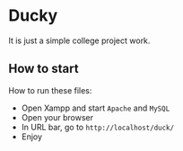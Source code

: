 # Ducky
It is just a simple college project work.


## How to start
How to run these files:
- Open Xampp and start `Apache` and `MySQL`
- Open your browser
- In URL bar, go to `http://localhost/duck/`
- Enjoy
